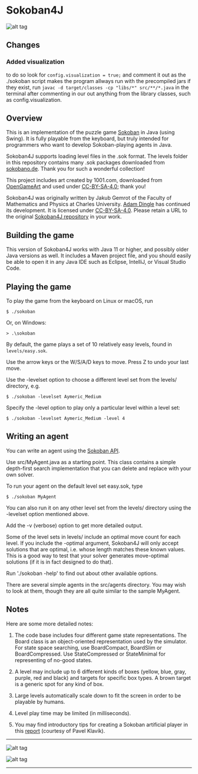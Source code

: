 # Sokoban4J

![alt tag](https://github.com/kefik/Sokoban4J/raw/master/Sokoban4J/screenshot.png)

## Changes

### Added visualization
to do so look for `config.visualization = true;` and comment it out
as the ./sokoban script makes the program allways run with the precompiled jars if they exist,
run `javac -d target/classes -cp "libs/*" src/**/*.java` in the terminal after commenting in our out anything
from the library classes, such as config.visualization.

## Overview

This is an implementation of the puzzle game [Sokoban](https://en.wikipedia.org/wiki/Sokoban) in Java (using Swing).  It is fully playable from the keyboard, but truly intended for programmers who want to develop Sokoban-playing agents in Java.

Sokoban4J supports loading level files in the .sok format.  The levels folder in this repository contains many .sok packages downloaded from [sokobano.de](http://sokobano.de/en/levels.php). Thank you for such a wonderful collection!

This project includes art created by 1001.com, downloaded from [OpenGameArt](http://opengameart.org/content/sokoban-pack) and used under [CC-BY-SA-4.0](https://creativecommons.org/licenses/by-sa/4.0/legalcode); thank you!

Sokoban4J was originally written by Jakub Gemrot of the Faculty of Mathematics and Physics at Charles University.  [Adam Dingle](https://ksvi.mff.cuni.cz/~dingle/) has continued its development.  It is licensed under [CC-BY-SA-4.0](https://creativecommons.org/licenses/by-sa/4.0/legalcode). Please retain a URL to the original [Sokoban4J repository](https://github.com/kefik/Sokoban4J) in your work.

## Building the game

This version of Sokoban4J works with Java 11 or higher, and possibly older Java versions as well.  It includes a Maven project file, and you should easily be able to open it in any Java IDE such as Eclipse, IntelliJ, or Visual Studio Code.

## Playing the game

To play the game from the keyboard on Linux or macOS, run

```
$ ./sokoban
```

Or, on Windows:

```
> .\sokoban
```
By default, the game plays a set of 10 relatively easy levels, found in `levels/easy.sok`. 

Use the arrow keys or the W/S/A/D keys to move.  Press Z to undo your last move.

Use the -levelset option to choose a different level set from the levels/ directory, e.g.

```
$ ./sokoban -levelset Aymeric_Medium
```
 
Specify the -level option to play only a particular level within a level set:

```
$ ./sokoban -levelset Aymeric_Medium -level 4
```

## Writing an agent

You can write an agent using the [Sokoban API](https://ksvi.mff.cuni.cz/~dingle/2020-1/ai_1/sokoban/sokoban_api.html).

Use src/MyAgent.java as a starting point.  This class contains a simple depth-first search implementation that you can delete and replace with your own solver.

To run your agent on the default level set easy.sok, type

```
$ ./sokoban MyAgent
```

You can also run it on any other level set from the levels/ directory using the -levelset option mentioned above.

Add the -v (verbose) option to get more detailed output.

Some of the level sets in levels/ include an optimal move count for each level.  If you include the -optimal argument, Sokoban4J will only accept solutions that are optimal, i.e. whose length matches these known values.  This is a good way to test that your solver generates move-optimal solutions (if it is in fact designed to do that).

Run './sokoban -help' to find out about other available options.

There are several simple agents in the src/agents directory.  You may wish to look at them, though they are all quite similar to the sample MyAgent.

## Notes

Here are some more detailed notes:

1. The code base includes four different game state representations.  The Board class is an object-oriented representation used by the simulator.  For state space searching, use BoardCompact, BoardSlim or BoardCompressed. Use StateCompressed or StateMinimal for representing of no-good states.

1. A level may include up to 6 different kinds of boxes (yellow, blue, gray, purple, red and black) and targets for specific box types. A brown target is a generic spot for any kind of box.

1. Large levels automatically scale down to fit the screen in order to be playable by humans.

1. Level play time may be limited (in milliseconds).

1. You may find introductory tips for creating a Sokoban artificial player in this [report](http://pavel.klavik.cz/projekty/solver/solver.pdf) (courtesy of Pavel Klavík).

------------------------------------------------------------

![alt tag](https://github.com/kefik/Sokoban4J/raw/master/Sokoban4J/screenshot2.png)

![alt tag](https://github.com/kefik/Sokoban4J/raw/master/Sokoban4J/screenshot3.png)

------------------------------------------------------------
